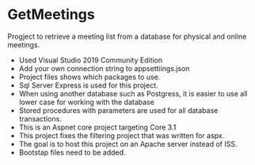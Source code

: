 # GetMeetings
Progject to retrieve a meeting list from a database for physical and online meetings.

* Used Visual Studio 2019 Community Edition
* Add your own connection string to appsettiings.json
* Project files shows which packages to use.
* Sql Server Express is used for this project.
* When using another database such as Postgress, it is easier to use all lower case for working with the database
* Stored procedures with parameters are used for all database transactions.
* This is an Aspnet core project targeting Core 3.1
* This project fixes the filtering project that was written for aspx.
* The goal is to host this project on an Apache server instead of ISS.
* Bootstap files need to be added. 
